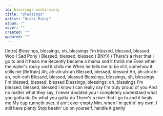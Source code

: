 ```yaml
---
id: blessings-nicki-minaj
title: "Blessings"
artist: "Nicki Minaj"
album: ""
cover: ""
created: ""
updated: ""
---
```


[Intro]
Blessings, blessings, oh, blessings
I'm blessed, blessed, blessed
Woo
(
Sad Pony
)
 Blessed, blessed, blessed 
(
BNYX
)
There's a river that I go to and it heals me
Recently became a mama and it thrills me
Even when the water's rocky and it chills me
When he tells me to be still, somehow it stills me
[Refrain]
Ah, ah-ah-ah-ah
Blessed, blessed, blessеd
Ah, ah-ah-ah-ah, ooh-ooh
Blessed, blessеd, blessed
Blessings, blessings, oh, blessings
I'm blessed, blessed, blessed
Blessings, blessings, oh, blessings
I'm blessed, blessed, blessed
I know I can really say I'm truly proud of you
And no matter what they say, I never doubted you
I completely understand what you gotta do
Do what you gotta do
There's a river that I go to and it heals me
My cup runneth over, it ain't ever empty
Mm, when I'm gettin' my own, I still have plenty
Stop beatin' up on yourself, handle it gently